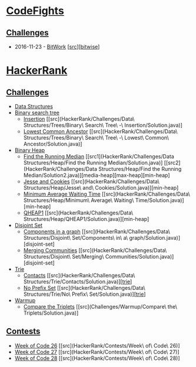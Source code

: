 # [CodeFights](https://codefights.com)
## [Challenges](https://codefights.com/challenges)
* 2016-11-23 - [BitWork](https://codefights.com/challenge/y4q97ZToigDhSPSHc) [[src](CodeFights/challenges/bitWork/Solution.java)][[bitwise](https://saul-mtz.gitbooks.io/software-engineering-fundamentals/content/topics/bit-operators.html)]

# [HackerRank](https://www.hackerrank.com)
## [Challenges](https://www.hackerrank.com/challenges)
*  [Data Structures](https://www.hackerrank.com/domains/data-structures)
  * [Binary search tree](https://en.wikipedia.org/wiki/Binary_search_tree)
    * [Insertion](https://www.hackerrank.com/challenges/binary-search-tree-insertion) [[src](HackerRank/Challenges/Data\ Structures/Trees/Binary\ Search\ Tree\ -\ Insertion/Solution.java)]
    * [Lowest Common Ancestor](https://www.hackerrank.com/challenges/binary-search-tree-lowest-common-ancestor) [[src](HackerRank/Challenges/Data\ Structures/Trees/Binary\ Search\ Tree\ -\ Lowest\ Common\ Ancestor/Solution.java)]
  * [Binary Heap](https://en.wikipedia.org/wiki/Binary_heap)
    * [Find the Running Median](https://www.hackerrank.com/challenges/find-the-running-median) [[src1](HackerRank/Challenges/Data Structures/Heap/Find the Running Median/Solution.java)] [[src2](HackerRank/Challenges/Data Structures/Heap/Find the Running Median/Solution2.java)][media-heap][max-heap][min-heap]
    * [Jesse and Cookies](https://www.hackerrank.com/challenges/jesse-and-cookies) [[src](HackerRank/Challenges/Data\ Structures/Heap/Jesse\ and\ Cookies/Solution.java)][min-heap]
    * [Minimum Average Waiting Time](https://www.hackerrank.com/challenges/minimum-average-waiting-time) [[src](HackerRank/Challenges/Data\ Structures/Heap/Minimum\ Average\ Waiting\ Time/Solution.java)][min-heap]
    * [QHEAP1](https://www.hackerrank.com/challenges/qheap1) [[src](HackerRank/Challenges/Data\ Structures/Heap/QHEAP1/Solution.java)][min-heap]
  * [Disjoint Set](https://en.wikipedia.org/wiki/Disjoint-set_data_structure)
      * [Components in a graph](https://www.hackerrank.com/challenges/components-in-graph) [[src](HackerRank/Challenges/Data\ Structures/Disjoint\ Set/Components\ in\ a\ graph/Solution.java)][disjoint-set]
      * [Merging Communities](https://www.hackerrank.com/challenges/merging-communities) [[src](HackerRank/Challenges/Data\ Structures/Disjoint\ Set/Merging\ Communities/Solution.java)][disjoint-set]
  * [Trie](https://www.hackerrank.com/domains/data-structures/trie)
    * [Contacts](https://www.hackerrank.com/challenges/contacts) [[src](HackerRank/Challenges/Data\ Structures/Trie/Contacts/Solution.java)][[trie](https://github.com/saul-mtz/ds-algo/blob/master/src/main/java/common/tree/Trie.java)]
    * [No Prefix Set](https://www.hackerrank.com/challenges/no-prefix-set) [[src](HackerRank/Challenges/Data\ Structures/Trie/No\ Prefix\ Set/Solution.java)][[trie](https://github.com/saul-mtz/ds-algo/blob/master/src/main/java/common/tree/Trie.java)]
  * [Warmup](https://www.hackerrank.com/domains/algorithms/warmup)
    * [Compare the Triplets](https://www.hackerrank.com/challenges/compare-the-triplets) [[src](Challenges/Warmup/Compare\ the\ Triplets/Solution.java)]

## [Contests](https://www.hackerrank.com/contests)
* [Week of Code 26](https://www.hackerrank.com/contests/w26) [[src](HackerRank/Contests/Week\ of\ Code\ 26)]
* [Week of Code 27](https://www.hackerrank.com/contests/w27) [[src](HackerRank/Contests/Week\ of\ Code\ 27)]
* [Week of Code 28](https://www.hackerrank.com/contests/w28) [[src](HackerRank/Contests/Week\ of\ Code\ 28)]